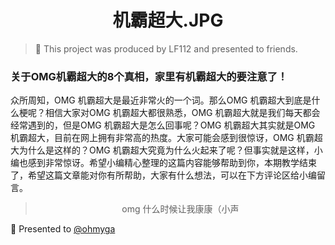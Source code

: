 <h1 align="center">机霸超大.JPG</h1>

>🎉 This project was produced by LF112 and presented to friends.

### 关于OMG机霸超大的8个真相，家里有机霸超大的要注意了！
众所周知，OMG 机霸超大是最近非常火的一个词。那么OMG 机霸超大到底是什么梗呢？相信大家对OMG 机霸超大都很熟悉，OMG 机霸超大就是我们每天都会经常遇到的，但是OMG 机霸超大是怎么回事呢？OMG 机霸超大其实就是OMG 机霸超大，目前在网上拥有非常高的热度。大家可能会感到很惊讶，OMG 机霸超大为什么是这样的？OMG 机霸超大究竟为什么火起来了呢？但事实就是这样，小编也感到非常惊讶。希望小编精心整理的这篇内容能够帮助到你，本期教学结束了，希望这篇文章能对你有所帮助，大家有什么想法，可以在下方评论区给小编留言。
><p align="center">omg 什么时候让我康康（小声</p>

🎉 Presented to [@ohmyga](https://github.com/ohmyga233)